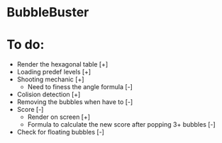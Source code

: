 # BubbleBuster
# To do:
- Render the hexagonal table [+]
- Loading predef levels [+]
- Shooting mechanic [+]
  * Need to finess the angle formula [-] 
- Colision detection [+]
- Removing the bubbles when have to [-]
- Score [-]
    * Render on screen [+]
    * Formula to calculate the new score after popping 3+ bubbles [-]
- Check for floating bubbles [-]
